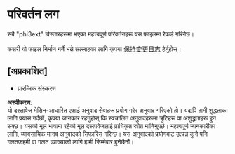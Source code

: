# परिवर्तन लग

सबै "phi3ext" विस्तारहरूमा भएका महत्त्वपूर्ण परिवर्तनहरू यस फाइलमा रेकर्ड गरिनेछ।

कसरी यो फाइल निर्माण गर्ने भन्ने सल्लाहका लागि कृपया [保持变更日志](http://keepachangelog.com/) हेर्नुहोस्।

## [अप्रकाशित]

- प्रारम्भिक संस्करण

**अस्वीकरण**:  
यो दस्तावेज मेसिन-आधारित एआई अनुवाद सेवाहरू प्रयोग गरेर अनुवाद गरिएको हो। यद्यपि हामी शुद्धताका लागि प्रयास गर्दछौं, कृपया जानकार रहनुहोस् कि स्वचालित अनुवादहरूमा त्रुटिहरू वा अशुद्धताहरू हुन सक्छ। यसको मूल भाषामा रहेको मूल दस्तावेजलाई प्राधिकृत स्रोत मानिनुपर्छ। महत्वपूर्ण जानकारीका लागि, व्यावसायिक मानव अनुवादको सिफारिस गरिन्छ। यस अनुवादको प्रयोगबाट उत्पन्न कुनै पनि गलतफहमी वा गलत व्याख्याको लागि हामी जिम्मेवार हुनेछैनौं।